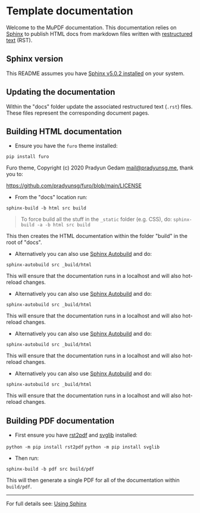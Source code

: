 # Template documentation

Welcome to the MuPDF documentation. This documentation relies on [Sphinx](https://www.sphinx-doc.org/en/master/) to publish HTML docs from markdown files written with [restructured text](https://en.wikipedia.org/wiki/ReStructuredText) (RST).

## Sphinx version

This README assumes you have [Sphinx v5.0.2 installed](https://www.sphinx-doc.org/en/master/usage/installation.html) on your system.


## Updating the documentation

Within the "docs" folder update the associated restructured text (`.rst`) files. These files represent the corresponding document pages.



## Building HTML documentation

- Ensure you have the `furo` theme installed:

`pip install furo`

Furo theme, Copyright (c) 2020 Pradyun Gedam <mail@pradyunsg.me>, thank you to:

https://github.com/pradyunsg/furo/blob/main/LICENSE


- From the "docs" location run:

`sphinx-build -b html src build`

> To force build all the stuff in the `_static` folder (e.g. CSS), do:
> `sphinx-build -a -b html src build`

This then creates the HTML documentation within the folder "build" in the root of "docs".

- Alternatively you can also use [Sphinx Autobuild](https://pypi.org/project/sphinx-autobuild/) and do:

`sphinx-autobuild src _build/html`

This will ensure that the documentation runs in a localhost and will also hot-reload changes.



- Alternatively you can also use [Sphinx Autobuild](https://pypi.org/project/sphinx-autobuild/) and do:

`sphinx-autobuild src _build/html`

This will ensure that the documentation runs in a localhost and will also hot-reload changes.


- Alternatively you can also use [Sphinx Autobuild](https://pypi.org/project/sphinx-autobuild/) and do:

`sphinx-autobuild src _build/html`

This will ensure that the documentation runs in a localhost and will also hot-reload changes.


- Alternatively you can also use [Sphinx Autobuild](https://pypi.org/project/sphinx-autobuild/) and do:

`sphinx-autobuild src _build/html`

This will ensure that the documentation runs in a localhost and will also hot-reload changes.


## Building PDF documentation


- First ensure you have [rst2pdf](https://pypi.org/project/rst2pdf/) and
[svglib](https://pypi.org/project/svglib/) installed:


`python -m pip install rst2pdf`
`python -m pip install svglib`


- Then run:


`sphinx-build -b pdf src build/pdf`

This will then generate a single PDF for all of the documentation within `build/pdf`.


---


For full details see: [Using Sphinx](https://www.sphinx-doc.org/en/master/usage/index.html)
